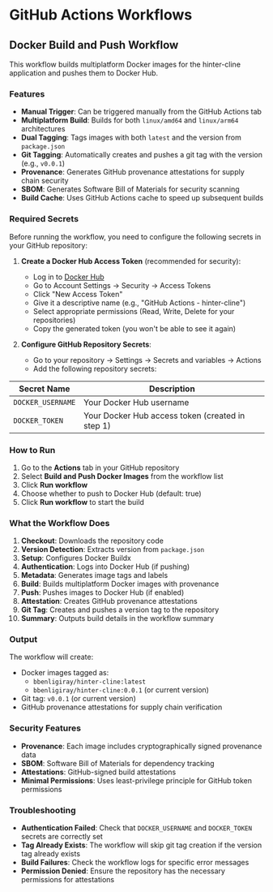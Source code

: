 # GitHub Actions Workflows

## Docker Build and Push Workflow

This workflow builds multiplatform Docker images for the hinter-cline application and pushes them to Docker Hub.

### Features

- **Manual Trigger**: Can be triggered manually from the GitHub Actions tab
- **Multiplatform Build**: Builds for both `linux/amd64` and `linux/arm64` architectures
- **Dual Tagging**: Tags images with both `latest` and the version from `package.json`
- **Git Tagging**: Automatically creates and pushes a git tag with the version (e.g., `v0.0.1`)
- **Provenance**: Generates GitHub provenance attestations for supply chain security
- **SBOM**: Generates Software Bill of Materials for security scanning
- **Build Cache**: Uses GitHub Actions cache to speed up subsequent builds

### Required Secrets

Before running the workflow, you need to configure the following secrets in your GitHub repository:

1. **Create a Docker Hub Access Token** (recommended for security):
   - Log in to [Docker Hub](https://hub.docker.com/)
   - Go to Account Settings → Security → Access Tokens
   - Click "New Access Token"
   - Give it a descriptive name (e.g., "GitHub Actions - hinter-cline")
   - Select appropriate permissions (Read, Write, Delete for your repositories)
   - Copy the generated token (you won't be able to see it again)

2. **Configure GitHub Repository Secrets**:
   - Go to your repository → Settings → Secrets and variables → Actions
   - Add the following repository secrets:

| Secret Name | Description |
|-------------|-------------|
| `DOCKER_USERNAME` | Your Docker Hub username |
| `DOCKER_TOKEN` | Your Docker Hub access token (created in step 1) |

### How to Run

1. Go to the **Actions** tab in your GitHub repository
2. Select **Build and Push Docker Images** from the workflow list
3. Click **Run workflow**
4. Choose whether to push to Docker Hub (default: true)
5. Click **Run workflow** to start the build

### What the Workflow Does

1. **Checkout**: Downloads the repository code
2. **Version Detection**: Extracts version from `package.json`
3. **Setup**: Configures Docker Buildx
4. **Authentication**: Logs into Docker Hub (if pushing)
5. **Metadata**: Generates image tags and labels
6. **Build**: Builds multiplatform Docker images with provenance
7. **Push**: Pushes images to Docker Hub (if enabled)
8. **Attestation**: Creates GitHub provenance attestations
9. **Git Tag**: Creates and pushes a version tag to the repository
10. **Summary**: Outputs build details in the workflow summary

### Output

The workflow will create:

- Docker images tagged as:
  - `bbenligiray/hinter-cline:latest`
  - `bbenligiray/hinter-cline:0.0.1` (or current version)
- Git tag: `v0.0.1` (or current version)
- GitHub provenance attestations for supply chain verification

### Security Features

- **Provenance**: Each image includes cryptographically signed provenance data
- **SBOM**: Software Bill of Materials for dependency tracking
- **Attestations**: GitHub-signed build attestations
- **Minimal Permissions**: Uses least-privilege principle for GitHub token permissions

### Troubleshooting

- **Authentication Failed**: Check that `DOCKER_USERNAME` and `DOCKER_TOKEN` secrets are correctly set
- **Tag Already Exists**: The workflow will skip git tag creation if the version tag already exists
- **Build Failures**: Check the workflow logs for specific error messages
- **Permission Denied**: Ensure the repository has the necessary permissions for attestations

